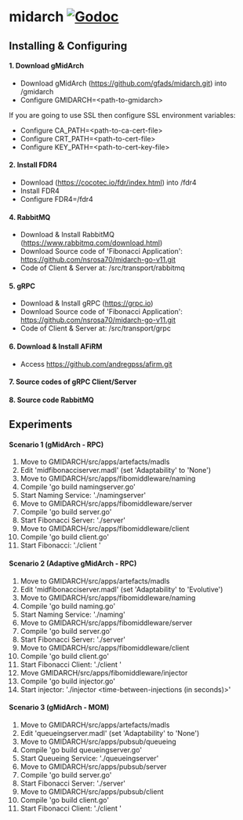 # midarch [![Godoc](https://godoc.org/github.com/gfads/midarch?status.svg)](https://godoc.org/github.com/gfads/midarch)

## Installing & Configuring

#### 1. Download gMidArch

 - Download gMidArch (https://github.com/gfads/midarch.git) into <path>/gmidarch
 - Configure GMIDARCH=\<path-to-gmidarch>
 
If you are going to use SSL then configure SSL environment variables:

 - Configure CA_PATH=\<path-to-ca-cert-file>
 - Configure CRT_PATH=\<path-to-cert-file>
 - Configure KEY_PATH=\<path-to-cert-key-file>
    
#### 2. Install FDR4

 - Download (https://cocotec.io/fdr/index.html) into <path>/fdr4
 - Install FDR4
 - Configure FDR4=<path>/fdr4

#### 4. RabbitMQ

 - Download & Install RabbitMQ (https://www.rabbitmq.com/download.html)
 - Download Source code of 'Fibonacci Application': https://github.com/nsrosa70/midarch-go-v11.git
 - Code of Client & Server at: <download-dir>/src/transport/rabbitmq

#### 5. gRPC

 - Download & Install gRPC (https://grpc.io)
 - Download Source code of 'Fibonacci Application': https://github.com/nsrosa70/midarch-go-v11.git
 - Code of Client & Server at: <download-dir>/src/transport/grpc

#### 6. Download & Install AFiRM

 - Access https://github.com/andregpss/afirm.git

#### 7. Source codes of gRPC Client/Server

#### 8. Source code RabbitMQ


## Experiments

#### Scenario 1 (gMidArch - RPC)

1. Move to GMIDARCH/src/apps/artefacts/madls
2. Edit 'midfibonacciserver.madl' (set 'Adaptability' to 'None')
3. Move to GMIDARCH/src/apps/fibomiddleware/naming
4. Compile 'go build namingserver.go'
5. Start Naming Service: './namingserver'
6. Move to GMIDARCH/src/apps/fibomiddleware/server
7. Compile 'go build server.go'
8. Start Fibonacci Server: './server'
9. Move to GMIDARCH/src/apps/fibomiddleware/client
10. Compile 'go build client.go'
11. Start Fibonacci: './client <fibonacci-number> <number-of-requests>'

#### Scenario 2 (Adaptive gMidArch - RPC)

1. Move to GMIDARCH/src/apps/artefacts/madls
2. Edit 'midfibonacciserver.madl' (set 'Adaptability' to 'Evolutive')
3. Move to GMIDARCH/src/apps/fibomiddleware/naming
4. Compile 'go build naming.go'
5. Start Naming Service: './naming'
6. Move to GMIDARCH/src/apps/fibomiddleware/server
7. Compile 'go build server.go'
8. Start Fibonacci Server: './server'
9. Move to GMIDARCH/src/apps/fibomiddleware/client
10. Compile 'go build client.go'
11. Start Fibonacci Client: './client <fibonacci-number> <number-of-requests>'
12. Move GMIDARCH/src/apps/fibomiddleware/injector
13. Compile 'go build injector.go'
14. Start injector: './injector <time-between-injections (in seconds)>'

#### Scenario 3 (gMidArch - MOM)

1. Move to GMIDARCH/src/apps/artefacts/madls
2. Edit 'queueingserver.madl' (set 'Adaptability' to 'None')
3. Move to GMIDARCH/src/apps/pubsub/queueing
4. Compile 'go build queueingserver.go'
5. Start Queueing Service: './queueingserver'
6. Move to GMIDARCH/src/apps/pubsub/server
7. Compile 'go build server.go'
8. Start Fibonacci Server: './server'
9. Move to GMIDARCH/src/apps/pubsub/client
10. Compile 'go build client.go'
11. Start Fibonacci Client: './client <fibonacci-number> <number-of-requests>'